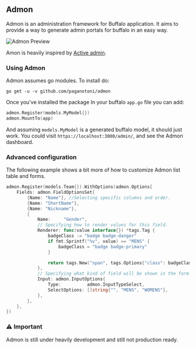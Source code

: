 ## Admon

Admon is an administration framework for Buffalo application. It aims to provide a way to generate admin portals for buffalo in an easy way. 

![Admon Preview](https://user-images.githubusercontent.com/645522/65819179-2a96e700-e1df-11e9-96e7-b65656037de6.png)

Amon is heavily inspired by [Active admin]("https://activeadmin.info").

### Using Admon

Admon assumes go modules. To install do:

```
go get -u -v github.com/paganotoni/admon
```

Once you've installed the package In your buffalo `app.go` file you can add:

```go
admon.Register(models.MyModel{})
admon.MountTo(app)
```

And assuming `models.MyModel` is a generated buffalo model, it should just work. You could visit `https://localhost:3000/admin/`, and see the Admon dashboard.

### Advanced configuration

The following example shows a bit more of how to customize Admon list table and forms.

```go
admon.Register(models.Team{}).WithOptions(admon.Options{
    Fields: admon.FieldOptionsSet{
        {Name: "Name"}, //Selecting specific columns and order.
        {Name: "ShortName"},
        {Name: "Nickname"},
        {
            Name:     "Gender",
            // Specifying how to render values for this field.
            Renderer: func(value interface{}) *tags.Tag { 
                badgeClass := "badge badge-danger"
                if fmt.Sprintf("%v", value) == "MENS" {
                    badgeClass = "badge badge-primary"
                }

                return tags.New("span", tags.Options{"class": badgeClass, "body": value})
            },
            // Specifying what kind of field will be shown in the form.
            Input: admon.InputOptions{
                Type:          admon.InputTypeSelect,
                SelectOptions: []string{"", "MENS", "WOMENS"},
            },
        },
    },
})
```

### ⚠️ Important

Admon is still under heavily development and still not production ready.





